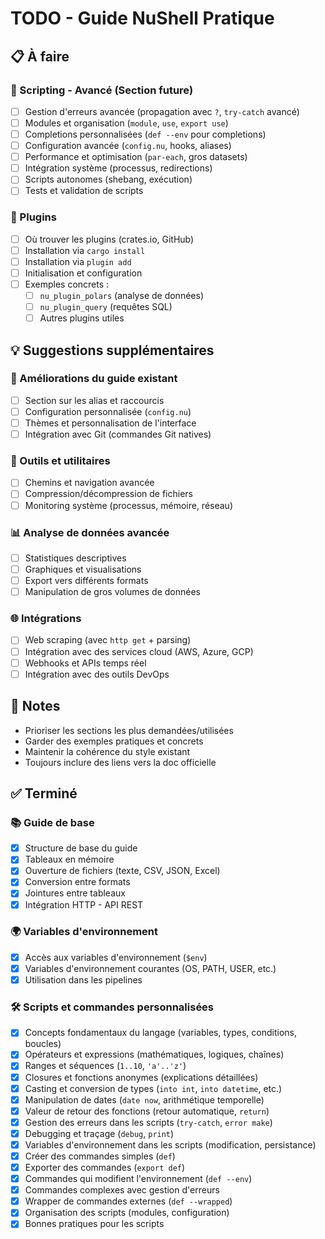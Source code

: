 # TODO - Guide NuShell Pratique

## 📋 À faire

### 📜 Scripting - Avancé (Section future)

- [ ] Gestion d'erreurs avancée (propagation avec `?`, `try-catch` avancé)
- [ ] Modules et organisation (`module`, `use`, `export use`)
- [ ] Completions personnalisées (`def --env` pour completions)
- [ ] Configuration avancée (`config.nu`, hooks, aliases)
- [ ] Performance et optimisation (`par-each`, gros datasets)
- [ ] Intégration système (processus, redirections)
- [ ] Scripts autonomes (shebang, exécution)
- [ ] Tests et validation de scripts

### 🔌 Plugins

- [ ] Où trouver les plugins (crates.io, GitHub)
- [ ] Installation via `cargo install`
- [ ] Installation via `plugin add`
- [ ] Initialisation et configuration
- [ ] Exemples concrets :
  - [ ] `nu_plugin_polars` (analyse de données)
  - [ ] `nu_plugin_query` (requêtes SQL)
  - [ ] Autres plugins utiles

## 💡 Suggestions supplémentaires

### 🎨 Améliorations du guide existant

- [ ] Section sur les alias et raccourcis
- [ ] Configuration personnalisée (`config.nu`)
- [ ] Thèmes et personnalisation de l'interface
- [ ] Intégration avec Git (commandes Git natives)

### 🔧 Outils et utilitaires

- [ ] Chemins et navigation avancée
- [ ] Compression/décompression de fichiers
- [ ] Monitoring système (processus, mémoire, réseau)

### 📊 Analyse de données avancée

- [ ] Statistiques descriptives
- [ ] Graphiques et visualisations
- [ ] Export vers différents formats
- [ ] Manipulation de gros volumes de données

### 🌐 Intégrations

- [ ] Web scraping (avec `http get` + parsing)
- [ ] Intégration avec des services cloud (AWS, Azure, GCP)
- [ ] Webhooks et APIs temps réel
- [ ] Intégration avec des outils DevOps

## 📝 Notes

- Prioriser les sections les plus demandées/utilisées
- Garder des exemples pratiques et concrets
- Maintenir la cohérence du style existant
- Toujours inclure des liens vers la doc officielle

## ✅ Terminé

### 📚 Guide de base

- [x] Structure de base du guide
- [x] Tableaux en mémoire
- [x] Ouverture de fichiers (texte, CSV, JSON, Excel)
- [x] Conversion entre formats
- [x] Jointures entre tableaux
- [x] Intégration HTTP - API REST

### 🌍 Variables d'environnement

- [x] Accès aux variables d'environnement (`$env`)
- [x] Variables d'environnement courantes (OS, PATH, USER, etc.)
- [x] Utilisation dans les pipelines

### 🛠️ Scripts et commandes personnalisées

- [x] Concepts fondamentaux du langage (variables, types, conditions, boucles)
- [x] Opérateurs et expressions (mathématiques, logiques, chaînes)
- [x] Ranges et séquences (`1..10`, `'a'..'z'`)
- [x] Closures et fonctions anonymes (explications détaillées)
- [x] Casting et conversion de types (`into int`, `into datetime`, etc.)
- [x] Manipulation de dates (`date now`, arithmétique temporelle)
- [x] Valeur de retour des fonctions (retour automatique, `return`)
- [x] Gestion des erreurs dans les scripts (`try-catch`, `error make`)
- [x] Debugging et traçage (`debug`, `print`)
- [x] Variables d'environnement dans les scripts (modification, persistance)
- [x] Créer des commandes simples (`def`)
- [x] Exporter des commandes (`export def`)
- [x] Commandes qui modifient l'environnement (`def --env`)
- [x] Commandes complexes avec gestion d'erreurs
- [x] Wrapper de commandes externes (`def --wrapped`)
- [x] Organisation des scripts (modules, configuration)
- [x] Bonnes pratiques pour les scripts
